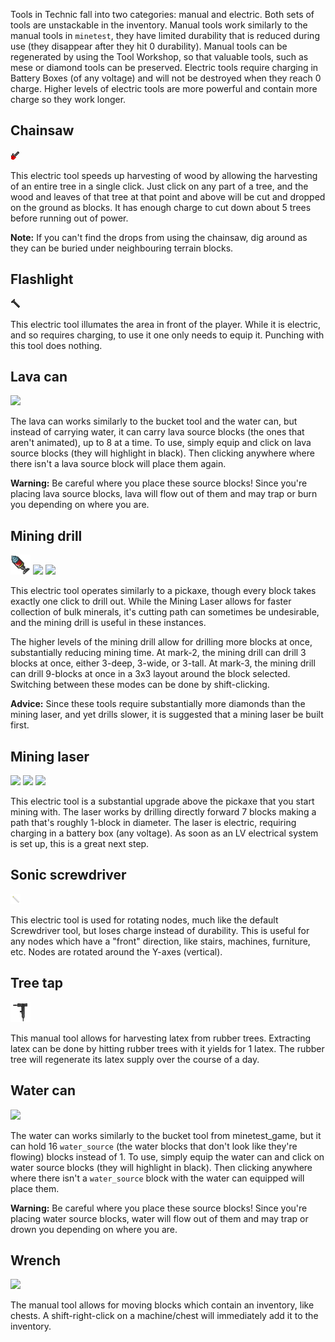 Tools in Technic fall into two categories: manual and electric. Both sets of tools are unstackable in the inventory. Manual tools work similarly to the manual tools in `minetest`, they have limited durability that is reduced during use (they disappear after they hit 0 durability). Manual tools can be regenerated by using the Tool Workshop, so that valuable tools, such as mese or diamond tools can be preserved. Electric tools require charging in Battery Boxes (of any voltage) and will not be destroyed when they reach 0 charge. Higher levels of electric tools are more powerful and contain more charge so they work longer.

## Chainsaw

<img src="../textures/technic_chainsaw.png"/>

This electric tool speeds up harvesting of wood by allowing the harvesting of an entire tree in a single click. Just click on any part of a tree, and the wood and leaves of that tree at that point and above will be cut and dropped on the ground as blocks. It has enough charge to cut down about 5 trees before running out of power.

**Note:** If you can't find the drops from using the chainsaw, dig around as they can be buried under neighbouring terrain blocks.

## Flashlight

<img src="../textures/technic_flashlight.png"/>

This electric tool illumates the area in front of the player. While it is electric, and so requires charging, to use it one only needs to equip it. Punching with this tool does nothing.

## Lava can

<img src="../textures/technic_lava_can.png"/>

The lava can works similarly to the bucket tool and the water can, but instead of carrying water, it can carry lava source blocks (the ones that aren't animated), up to 8 at a time. To use, simply equip and click on lava source blocks (they will highlight in black). Then clicking anywhere where there isn't a lava source block will place them again.

**Warning:** Be careful where you place these source blocks! Since you're placing lava source blocks, lava will flow out of them and may trap or burn you depending on where you are.

## Mining drill

<img src="../textures/technic_mining_drill.png"/>
<img src="../textures/technic_mining_drill_mk2.png"/>
<img src="../textures/technic_mining_drill_mk3.png"/>

This electric tool operates similarly to a pickaxe, though every block takes exactly one click to drill out. While the Mining Laser allows for faster collection of bulk minerals, it's cutting path can sometimes be undesirable, and the mining drill is useful in these instances.

The higher levels of the mining drill allow for drilling more blocks at once, substantially reducing mining time. At mark-2, the mining drill can drill 3 blocks at once, either 3-deep, 3-wide, or 3-tall. At mark-3, the mining drill can drill 9-blocks at once in a 3x3 layout around the block selected. Switching between these modes can be done by shift-clicking.

**Advice:** Since these tools require substantially more diamonds than the mining laser, and yet drills slower, it is suggested that a mining laser be built first.

## Mining laser

<img src="../textures/technic_mining_laser_mk1.png"/>
<img src="../textures/technic_mining_laser_mk2.png"/>
<img src="../textures/technic_mining_laser_mk3.png"/>

This electric tool is a substantial upgrade above the pickaxe that you start mining with. The laser works by drilling directly forward 7 blocks making a path that's roughly 1-block in diameter. The laser is electric, requiring charging in a battery box (any voltage). As soon as an LV electrical system is set up, this is a great next step.

## Sonic screwdriver

<img src="../textures/technic_sonic_screwdriver.png"/>

This electric tool is used for rotating nodes, much like the default Screwdriver tool, but loses charge instead of durability. This is useful for any nodes which have a "front" direction, like stairs, machines, furniture, etc. Nodes are rotated around the Y-axes (vertical).

## Tree tap

<img src="../textures/technic_tree_tap.png"/>

This manual tool allows for harvesting latex from rubber trees. Extracting latex can be done by hitting rubber trees with it yields for 1 latex. The rubber tree will regenerate its latex supply over the course of a day.

## Water can

<img src="../textures/technic_water_can.png"/>

The water can works similarly to the bucket tool from minetest_game, but it can hold 16 `water_source` (the water blocks that don't look like they're flowing) blocks instead of 1. To use, simply equip the water can and click on water source blocks (they will highlight in black). Then clicking anywhere where there isn't a `water_source` block with the water can equipped will place them.

**Warning:** Be careful where you place these source blocks! Since you're placing water source blocks, water will flow out of them and may trap or drown you depending on where you are.

## Wrench

<img src="../textures/technic_wrench.png"/>

The manual tool allows for moving blocks which contain an inventory, like chests. A shift-right-click on a machine/chest will immediately add it to the inventory.
